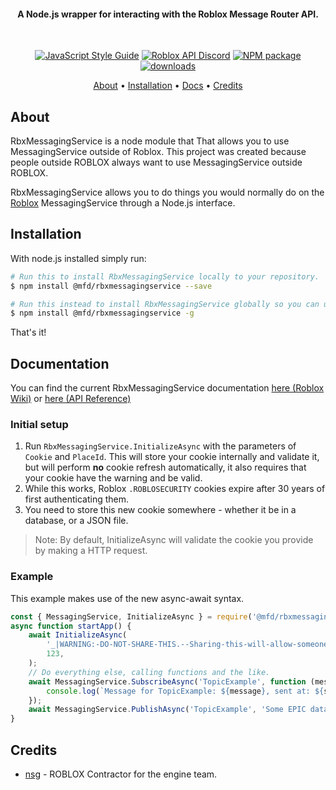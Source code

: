<h4 align="center">A Node.js wrapper for interacting with the Roblox Message Router API.</h4>
<br>
<p align="center">
    <a href="https://standardjs.com"><img src="https://img.shields.io/badge/code_style-standard-blue.svg?style=flat-square" alt="JavaScript Style Guide"/></a>
    <a href="https://discord.gg/EDXNdAT"><img src="https://img.shields.io/badge/discord-roblox%20api%20chat-blue.svg?style=flat-square" alt="Roblox API Discord"/></a>
    <a href="https://npmjs.org/@mfd/rbxmessagingservice"><img src="https://img.shields.io/npm/v/@mfd/rbxmessagingservice.svg?style=flat-square" alt="NPM package"/></a>
	<a href="https://npmjs.org/@mfd/rbxmessagingservice"><img src="https://img.shields.io/npm/dm/@mfd/rbxmessagingservice.svg?style=flat-square" alt="downloads"/></a>
</p>
<p align="center">
  <a href="#about">About</a> •
  <a href="#installation">Installation</a> •
  <a href="#documentation">Docs</a> •
  <a href="#credits">Credits</a>
</p>

## About

RbxMessagingService is a node module that That allows you to use MessagingService outside of Roblox.
This project was created because people outside ROBLOX always want to use MessagingService outside ROBLOX.

RbxMessagingService allows you to do things you would normally do on the [Roblox](https://www.roblox.com) MessagingService through a Node.js interface.

## Installation

With node.js installed simply run:

```bash
# Run this to install RbxMessagingService locally to your repository.
$ npm install @mfd/rbxmessagingservice --save

# Run this instead to install RbxMessagingService globally so you can use it anywhere.
$ npm install @mfd/rbxmessagingservice -g
```

That's it!

## Documentation

You can find the current RbxMessagingService documentation [here (Roblox Wiki)](https://developer.roblox.com/en-us/api-reference/class/MessagingService) or [here (API Reference)](https://robloxapi.github.io/ref/class/MessagingService.html)

### Initial setup

1. Run `RbxMessagingService.InitializeAsync` with the parameters of `Cookie` and `PlaceId`. This will store your cookie internally and validate it, but will perform **no** cookie refresh automatically, it also requires that your cookie have the warning and be valid.
2. While this works, Roblox `.ROBLOSECURITY` cookies expire after 30 years of first authenticating them.
3. You need to store this new cookie somewhere - whether it be in a database, or a JSON file.

> Note: By default, InitializeAsync will validate the cookie you provide by making a HTTP request.

### Example

This example makes use of the new async-await syntax.

```js
const { MessagingService, InitializeAsync } = require('@mfd/rbxmessagingservice');
async function startApp() {
	await InitializeAsync(
		'_|WARNING:-DO-NOT-SHARE-THIS.--Sharing-this-will-allow-someone-to-log-in-as-you-and-to-steal-your-ROBUX-and-items.|_...',
		123,
	);
	// Do everything else, calling functions and the like.
	await MessagingService.SubscribeAsync('TopicExample', function (message, sent) {
		console.log(`Message for TopicExample: ${message}, sent at: ${sent}`);
	});
	await MessagingService.PublishAsync('TopicExample', 'Some EPIC data!');
}
```

## Credits

-   [nsg](https://github.com/mfd-nsg) - ROBLOX Contractor for the engine team.
